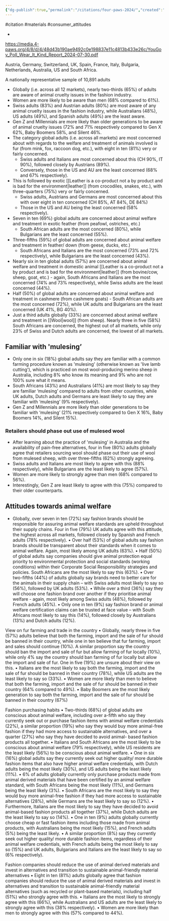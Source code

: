 ```yaml
---
{"dg-publish":true,"permalink":"/citations/four-paws-2024/","created":"2025-10-23T17:42:46.415+01:00","updated":"2025-10-23T18:06:08.939+01:00"}
---
```


#citation #materials #consumer_attitudes 

- 

https://media.4-paws.org/4/8/d/4/48d43b190ae9492c0e198837e11c4813b433e26c/YouGov_Poll_Wear_It_Kind_Report_2024-07-30.pdf

Austria, Germany, Switzerland, UK, Spain, France, Italy, Bulgaria, Netherlands, Australia, US and South Africa.

A nationally representative sample of 10,891 adults

- Globally (i.e. across all 12 markets), nearly two-thirds (65%) of adults are aware of animal cruelty issues in the fashion industry.
- Women are more likely to be aware than men (68% compared to 61%).
- Swiss adults (83%) and Austrian adults (80%) are most aware of any animal cruelty issues in the fashion industry, while Australians (48%), US adults (49%), and Spanish adults (49%) are the least aware.
- Gen Z and Millennials are more likely than older generations to be aware of animal cruelty issues (72% and 71% respectively compared to Gen X 62%, Baby Boomers 58%, and Silent 46%.
- The category global adults (i.e. across all markets) are most concerned about with regards to the welfare and treatment of animals involved is fur (from mink, fox, raccoon dog, etc.), with eight in ten (81%) very or fairly concerned. 
	- Swiss adults and Italians are most concerned about this (CH 90%, IT 90%), followed closely by Austrians (89%). 
	- Conversely, those in the US and AU are the least concerned (68% and 67% respectively).
- This is followed by exotic [[Leather is a co-product not a by product and is bad for the environment\|leather]] (from crocodiles, snakes, etc.), with three-quarters (75%) very or fairly concerned. 
	- Swiss adults, Austrians and Germans are most concerned about this with over eight in ten concerned (CH 85%, AT 84%, DE 84%)
	- Those in the US and AU being the least concerned (58% respectively).
- Seven in ten (69%) global adults are concerned about animal welfare and treatment in exotic feather (from peafowl, ostriches, etc.) 
	- South African adults are the most concerned (80%), while Bulgarians are the least concerned (55%).
- Three-fifths (59%) of global adults are concerned about animal welfare and treatment in feather/ down (from geese, ducks, etc.)
	- South Africans and Italians are the most concerned (73% and 72% respectively), while Bulgarians are the least concerned (43%).
- Nearly six in ten global adults (57%) are concerned about animal welfare and treatment in domestic animal [[Leather is a co-product not a by product and is bad for the environment\|leather]] (from bovine/cow, sheep, goat, etc.) - again, South Africans and Italians are the most concerned (74% and 73% respectively), while Swiss adults are the least concerned (44%).
- Half (50%) of global adults are concerned about animal welfare and treatment in cashmere (from cashmere goats) - South African adults are the most concerned (72%), while UK adults and Bulgarians are the least concerned (UK 41%, BG 40%).
- Just a third adults globally (33%) are concerned about animal welfare and treatment in [[Wool\|wool]] (from sheep). Nearly three in five (58%) South Africans are concerned, the highest out of all markets, while only 23% of Swiss and Dutch adults are concerned, the lowest of all markets.

## Familiar with 'mulesing’
- Only one in six (18%) global adults say they are familiar with a common farming procedure known as 'mulesing' (otherwise known as 'live lamb cutting'), which is practiced on most wool-producing merino sheep in Australia, including 8% who know its meaning and 9% who are not 100% sure what it means.
- South Africans (43%) and Australians (41%) are most likely to say they are familiar ‘mulesing’ compared to adults from other countries, while UK adults, Dutch adults and Germans are least likely to say they are familiar with ‘mulesing’ (9% respectively). 
- Gen Z and Millennials are more likely than older generations to be familiar with ‘mulesing’ (21% respectively compared to Gen X 16%, Baby Boomers 14%, and Silent 15%).
### Retailers should phase out use of mulesed wool
- After learning about the practice of 'mulesing' in Australia and the availability of pain-free alternatives, four in five (80%) adults globally agree that retailers sourcing wool should phase out their use of wool from mulesed sheep, with over three-fifths (62%) strongly agreeing.
- Swiss adults and Italians are most likely to agree with this (88% respectively), while Bulgarians are the least likely to agree (57%). 
- Women are more likely to strongly agree than men (68% compared to 56%).
- Interestingly, Gen Z are least likely to agree with this (75%) compared to their older counterparts.

## Attitudes towards animal welfare
- Globally, over seven in ten (72%) say fashion brands should be responsible for assuring animal welfare standards are upheld throughout their supply chains. Four in five (79%) UK adults agree with this attitude, the highest across all markets, followed
closely by Spanish and French adults (78% respectively).
• Over half (53%) of global adults say fashion brands should be transparent about their standards when it comes to animal welfare.
Again, most likely among UK adults (63%).
• Half (50%) of global adults say companies should give animal protection equal priority to environmental protection and social
standards (working conditions) within their Corporate Social Responsibility strategies and policies. South Africans are the most
likely to say this (63%).
• Over two-fifths (44%) of adults globally say brands need to better care for the animals in their supply chain – with Swiss adults
most likely to say so (56%), followed by UK adults (53%).
• While over a third (36%) say they will choose one fashion brand over another if they prioritise animal welfare - again, most likely
among Swiss adults (48%), followed by French adults (45%).
• Only one in ten (9%) say fashion brand or animal welfare certification claims can be trusted at face value – with South Africans
most likely to say this (14%), followed closely by Australians (13%) and Dutch adults (12%).

View on fur farming and trade in the country
• Globally, nearly three in five (57%) adults believe that both the farming, import and the sale of fur should be banned in their country,
while one in ten believe that fur farming, import and sales should continue (10%). A similar proportion say the country should ban
the import and sale of fur but allow farming of fur locally (10%), while only 4% say the country should ban farming of fur locally but
allow the import and sale of fur. One in five (19%) are unsure about their view on this.
• Italians are the most likely to say both the farming, import and the sale of fur should be banned in their country (78%), while US
adults are the least likely to say so (33%).
• Women are more likely than men to believe that both the farming, import and the sale of fur should be banned in their country (64%
compared to 49%).
• Baby Boomers are the most likely generation to say both the farming, import and the sale of fur should be banned in their country
(67%)

Fashion purchasing habits
• Two-thirds (68%) of global adults are conscious about animal welfare, including over a-fifth who say they currently seek out or
purchase fashion items with animal welfare credentials (22%), a similar proportion (19%) who say they would buy more animal-free
fashion if they had more access to sustainable alternatives, and over a quarter (27%) who say they have decided to avoid animal-
based fashion products all together.
• Italians and South Africans are the most likely to be conscious about animal welfare (79% respectively), while US residents are the
least likely (56%) to be conscious about animal welfare.
• One in six (16%) global adults say they currently seek out higher quality/ more durable fashion items that also have higher animal
welfare credentials, with Dutch adults being the most likely (30%), and US adults being the least likely (11%).
• 6% of adults globally currently only purchase products made from animal derived materials that have been certified by an animal
welfare standard, with South Africans being the most likely (11%), and Germans being the least likely (3%).
• South Africans are the most likely to say they would buy more animal-free fashion if they had more access to sustainable
alternatives (28%), while Germans are the least likely to say so (12%).
• Furthermore, Italians are the most likely to say they have decided to avoid animal-based fashion products all together (37%), while
Dutch adults are the least likely to say so (14%).
• One in ten (9%) adults globally currently choose cheap or fast fashion items including those made from animal products, with
Australians being the most likely (15%), and French adults (5%) being the least likely.
• A similar proportion (8%) say they currently seek out higher quality/ more durable fashion items, regardless of their animal welfare
credentials, with French adults being the most likely to say so (15%) and UK adults, Bulgarians and Italians are the least likely to
say so (6% respectively).

Fashion companies should reduce the use of animal derived materials and invest in alternatives and
transition to sustainable animal-friendly material alternatives
• Eight in ten (81%) adults globally agree that fashion companies should reduce the use of animal derived materials and invest in
alternatives and transition to sustainable animal-friendly material alternatives (such as recycled or plant-based materials), including
half (51%) who strongly agree with this.
• Italians are the most likely to strongly agree with this (66%), while Australians and US adults are the least likely to strongly agree
with this (38% respectively).
• Women are more likely than men to strongly agree with this (57% compared to 44%).
